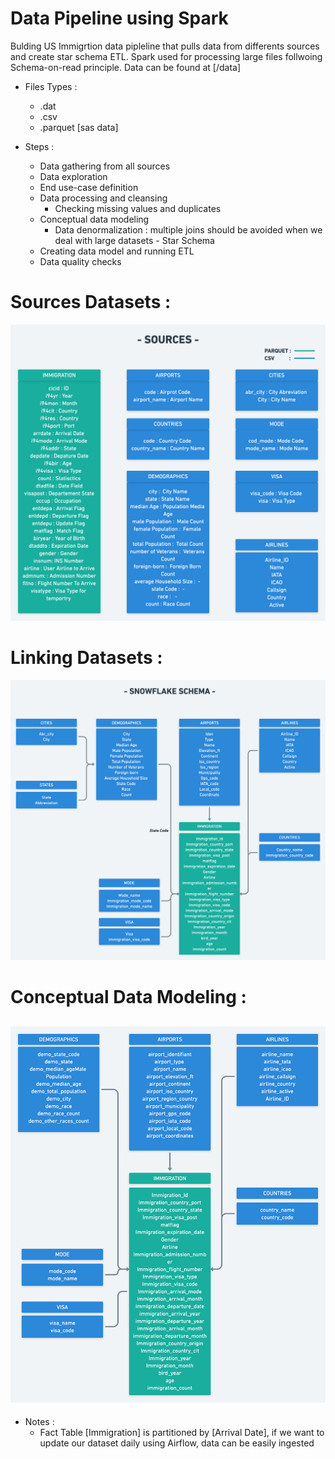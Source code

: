 
# Data Pipeline using Spark   

Bulding US Immigrtion data pipleline that pulls data from differents sources and create star schema ETL. Spark used for processing large files follwoing Schema-on-read principle. Data can be found at [/data]
 
 - Files Types :   
   - .dat   
   - .csv   
   - .parquet [sas data]  

 - Steps :   
   - Data gathering from all sources 
   - Data exploration 
   - End use-case definition
   - Data processing and cleansing
	   - Checking missing values and duplicates
   - Conceptual data modeling 
	   - Data denormalization : multiple joins should be avoided when we deal with large datasets - Star Schema
   - Creating data model and running ETL 
   - Data quality checks
   
# Sources Datasets : 
![Data Lineage](https://github.com/HamzaElHammoutidev/Data-Pipeline-using-Spark/blob/master/SourcesImage.png)
#	Linking Datasets : 
![Data Lineage](https://github.com/HamzaElHammoutidev/Data-Pipeline-using-Spark/blob/master/SnowflakeSchema.png)
# Conceptual Data Modeling : 
![Data Lineage](https://github.com/HamzaElHammoutidev/Data-Pipeline-using-Spark/blob/master/StarSchema.png)
 - 
 - Notes : 
	 - Fact Table [Immigration] is partitioned by [Arrival Date], if we want to update our dataset daily using Airflow, data can be easily ingested
